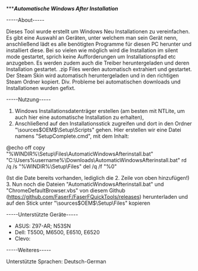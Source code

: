 ************Automatische Windows After Installation*********

-----About-----

Dieses Tool wurde erstellt um Windows Neu Installationen zu vereinfachen.
Es gibt eine Auswahl an Geräten, unter welchem man sein Gerät nenn, anschließend lädt es alle benötigten Programme für diesen PC herunter und installiert diese. Bei so vielen wie möglich wird die Installation im silent mode gestartet, sprich keine Aufforderungen um Installationspfad etc anzugeben. Es werden zudem auch die Treiber heruntergeladen und deren Installation gestartet.
.zip Files werden automatisch extrahiert und gestartet. Der Steam Skin wird automatisch heruntergeladen und in den richtigen Steam Ordner kopiert.
Div. Probleme bei automatischen downloads und Installationen wurden gefixt.

-----Nutzung-----

1. Windows Installationsdatenträger erstellen (am besten mit NTLite, um auch hier eine automatische Installation zu erhalten),
2. Anschließend auf den Installationsstick zugreifen und dort in den Ordner 
"\sources\$OEM$\$$\Setup\Scripts" 
gehen. Hier erstellen wir eine Datei namens "SetupComplete.cmd", mit dem Inhalt:

@echo off
copy "%WINDIR%\Setup\Files\AutomaticWindowsAfterinstall.bat" "C:\Users\%username%\Downloads\AutomaticWindowsAfterinstall.bat"
rd /q /s "%WINDIR%\Setup\Files"
del /q /f "%0"

(Ist die Date bereits vorhanden, lediglich die 2. Zeile von oben hinzufügen!)
3. Nun noch die Dateien "AutomaticWindowsAfterinstall.bat" und "ChromeDefaultBrowser.vbs" von diesem Github (https://github.com/FaserF/FaserFQuickTools/releases) herunterladen und auf den Stick unter 
"\sources\$OEM$\$$\Setup\Files" kopieren

-----Unterstützte Geräte-----

- ASUS: Z97-AR; N53SN
- Dell: T5500, M6500, E6510, E6520
- Clevo: 

-----Weiteres-----

Unterstützte Sprachen: Deutsch-German
